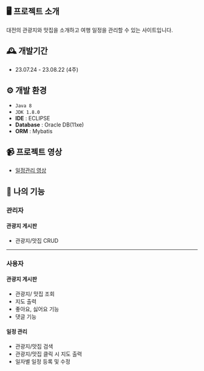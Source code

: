 
## 🖥️ 프로젝트 소개
대전의 관광지와 맛집을 소개하고 여행 일정을 관리할 수 있는 사이트입니다.
<br>

## 🕰️ 개발기간
* 23.07.24 - 23.08.22 (4주)

## ⚙️ 개발 환경
- `Java 8`
- `JDK 1.8.0`
- **IDE** : ECLIPSE
- **Database** : Oracle DB(11xe)
- **ORM** : Mybatis

## :video_camera: 프로젝트 영상
- [일정관리 영상](https://solsol7.tistory.com/69)

## 📌 나의 기능
### 관리자
#### 관광지 게시판
- 관광지/맛집 CRUD
---
### 사용자
#### 관광지 게시판
- 관광지/ 맛집 조회
- 지도 출력
- 좋아요, 싫어요 기능
- 댓글 기능
#### 일정 관리
- 관광지/맛집 검색
- 관광지/맛집 클릭 시 지도 출력
- 일자별 일정 등록 및 수정

